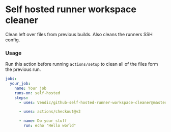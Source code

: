 # Self hosted runner workspace cleaner
Clean left over files from previous builds. Also cleans the runners SSH config.

### Usage
Run this action before running `actions/setup` to clean all of the files form the previous run. 
```yaml
jobs:
  your_job:
    name: Your job
    runs-on: self-hosted
    steps:
      - uses: Vendic/github-self-hosted-runner-workspace-cleaner@master

      - uses: actions/checkout@v3

      - name: Do your stuff
        run: echo "Hello world"
```
